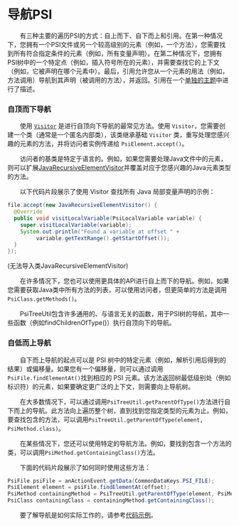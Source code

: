 # 导航PSI

&emsp;&emsp;有三种主要的遍历PSI的方式：自上而下、自下而上和引用。在第一种情况下，您拥有一个PSI文件或另一个较高级别的元素（例如，一个方法），您需要找到所有符合指定条件的元素（例如，所有变量声明）。在第二种情况下，您拥有PSI树中的一个特定点（例如，插入符号所在的元素），并需要查找它的上下文（例如，它被声明在哪个元素中）。最后，引用允许您从一个元素的用法（例如，方法调用）导航到其声明（被调用的方法），并返回。引用在一个[单独的主题](https://plugins.jetbrains.com/docs/intellij/psi-references.html)中进行了描述。

### 自顶而下导航

&emsp;&emsp;使用 [`Visitor`](https://en.wikipedia.org/wiki/Visitor_pattern) 是进行自顶向下导航的最常见方法。使用 `Visitor`，您需要创建一个类（通常是一个匿名内部类），该类继承基础 `Visitor` 类，重写处理您感兴趣的元素的方法，并将访问者实例传递给 `PsiElement.accept()`。

&emsp;&emsp;访问者的基类是特定于语言的。例如，如果您需要处理Java文件中的元素，则可以扩展[JavaRecursiveElementVisitor](https://github.com/JetBrains/intellij-community/tree/idea/231.8109.175/java/java-psi-api/src/com/intellij/psi/JavaRecursiveElementVisitor.java)并覆盖对应于您感兴趣的Java元素类型的方法。

&emsp;&emsp;以下代码片段展示了使用 Visitor 查找所有 Java 局部变量声明的示例：

```java
file.accept(new JavaRecursiveElementVisitor() {
  @Override
  public void visitLocalVariable(PsiLocalVariable variable) {
    super.visitLocalVariable(variable);
    System.out.println("Found a variable at offset " +
         variable.getTextRange().getStartOffset());
  }
});
```

(无法导入类JavaRecursiveElementVisitor)

&emsp;&emsp;在许多情况下，您也可以使用更具体的API进行自上而下的导航。例如，如果您需要获取Java类中所有方法的列表，可以使用访问者，但更简单的方法是调用`PsiClass.getMethods()`。

&emsp;&emsp;PsiTreeUtil包含许多通用的、与语言无关的函数，用于PSI树的导航，其中一些函数（例如findChildrenOfType()）执行自顶向下的导航。

### 自低而上导航

&emsp;&emsp;自下而上导航的起点可以是 PSI 树中的特定元素（例如，解析引用后得到的结果）或偏移量。如果您有一个偏移量，则可以通过调用 `PsiFile.findElementAt()`找到相应的 PSI 元素。该方法返回树最低级别处（例如标识符）的元素，如果要确定更广泛的上下文，则需要向上导航树。

&emsp;&emsp;在大多数情况下，可以通过调用`PsiTreeUtil.getParentOfType()`方法进行自下而上的导航。此方法向上遍历整个树，直到找到您指定类型的元素为止。例如，要查找包含的方法，可以调用`PsiTreeUtil.getParentOfType(element, PsiMethod.class)`。

&emsp;&emsp;在某些情况下，您还可以使用特定的导航方法。例如，要找到包含一个方法的类，可以调用`PsiMethod.getContainingClass()`方法。

&emsp;&emsp;下面的代码片段展示了如何同时使用这些方法：

```java
PsiFile psiFile = anActionEvent.getData(CommonDataKeys.PSI_FILE);
PsiElement element = psiFile.findElementAt(offset);
PsiMethod containingMethod = PsiTreeUtil.getParentOfType(element, PsiMethod.class);
PsiClass containingClass = containingMethod.getContainingClass();
```

&emsp;&emsp;要了解导航是如何实际工作的，请参考[代码示例](https://github.com/JetBrains/intellij-sdk-code-samples/blob/main/psi_demo/src/main/java/org/intellij/sdk/psi/PsiNavigationDemoAction.java)。

